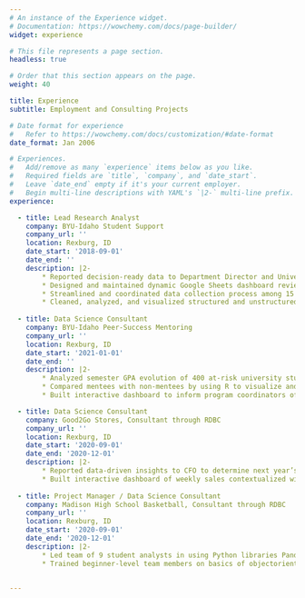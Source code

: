 ```yaml
---
# An instance of the Experience widget.
# Documentation: https://wowchemy.com/docs/page-builder/
widget: experience

# This file represents a page section.
headless: true

# Order that this section appears on the page.
weight: 40

title: Experience
subtitle: Employment and Consulting Projects

# Date format for experience
#   Refer to https://wowchemy.com/docs/customization/#date-format
date_format: Jan 2006

# Experiences.
#   Add/remove as many `experience` items below as you like.
#   Required fields are `title`, `company`, and `date_start`.
#   Leave `date_end` empty if it's your current employer.
#   Begin multi-line descriptions with YAML's `|2-` multi-line prefix.
experience:

  - title: Lead Research Analyst
    company: BYU-Idaho Student Support
    company_url: ''
    location: Rexburg, ID
    date_start: '2018-09-01'
    date_end: ''
    description: |2-
        * Reported decision-ready data to Department Director and University Executives to evaluate performance, set goals, and drive strategies to optimize resources
        * Designed and maintained dynamic Google Sheets dashboard reviewed by University Vice President
        * Streamlined and coordinated data collection process among 15 campus services
        * Cleaned, analyzed, and visualized structured and unstructured data from Qualtrics surveys and internal files for use in reports and dashboards
        
  - title: Data Science Consultant
    company: BYU-Idaho Peer-Success Mentoring
    company_url: ''
    location: Rexburg, ID
    date_start: '2021-01-01'
    date_end: ''
    description: |2-
        * Analyzed semester GPA evolution of 400 at-risk university students to quantify the impact of peer-mentoring and optimize targeted student outreach campaigns
        * Compared mentees with non-mentees by using R to visualize and model GPA change over 4 semesters
        * Built interactive dashboard to inform program coordinators of significant performance differences between subsets of at-risk student populations

  - title: Data Science Consultant
    company: Good2Go Stores, Consultant through RDBC
    company_url: ''
    location: Rexburg, ID
    date_start: '2020-09-01'
    date_end: '2020-12-01'
    description: |2-
        * Reported data-driven insights to CFO to determine next year’s budget and sales goals
        * Built interactive dashboard of weekly sales contextualized with world events using R tidyverse and trelliscopejs
        
  - title: Project Manager / Data Science Consultant
    company: Madison High School Basketball, Consultant through RDBC
    company_url: ''
    location: Rexburg, ID
    date_start: '2020-09-01'
    date_end: '2020-12-01'
    description: |2-
        * Led team of 9 student analysts in using Python libraries Pandas and SQLite3 to extract, wrangle, and visualize gameplay data for head basketball coach to save time and money on other apps and improve team strategy
        * Trained beginner-level team members on basics of objectoriented design, git and version control, databases and queries, and code documentation.
        

---
```

